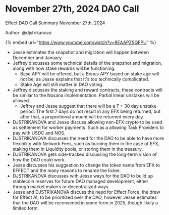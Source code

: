 # November 27th, 2024 DAO Call

Effect DAO Call Summary November 27th, 2024

Author: @djstrikanova

{% embed url="https://www.youtube.com/watch?v=8EAAPZSQFPU" %}

* Jesse estimates the snapshot and migration will happen between December and January.
* Jeffrey discusses some technical details of the snapshot and migration, along with how stake rewards will be functioning.
  * Base APY will be offered, but a Bonus APY based on stake age will not be, as Jesse explains that it's too technically complicated.
  * Stake Age will still matter in DAO voting.
* Jeffrey discusses the staking and reward contracts, these contracts will be similar to the Nosana implementation. Partial linear unstakes will be allowed.
  * Jeffrey and Jesse suggest that there will be a 7 + 30 day unstake period. The first 7 days do not result in any EFX being returned, but after that, a proportional amount will be returned every day.
* DJSTRIKANOVA and Jesse discuss allowing non-EFX crypto to be used as settlement for worker payments. Such as a allowing Task Providers to pay with USDC and NOS.
* DJSTRIKANOVA discusses the need for the DAO to be able to have more flexibility with Network Fees, such as burning them in the case of EFX, staking them in Liquidity pools, or storing them in the treasury.
* DJSTRIKANOVA gets side-tracked discussing the long-term vision of how the DAO could work.
* Jesse discusses his suggestion to change the token name from EFX to EFFECT and the many reasons to rename the ticker.
* DJSTRIKANOVA discusses with Jesse ways for the DAO to build up stablecoin reserves for future DAO managed development, either through market makers or decentralized ways.
* Jesse and DJSTRIKANOVA discuss the need for Effect Force, the draw for Effect AI, to be prioritized over the DAO, however Jesse estimates that the DAO will be reconvened in some form in 2025, though likely a limited form.
